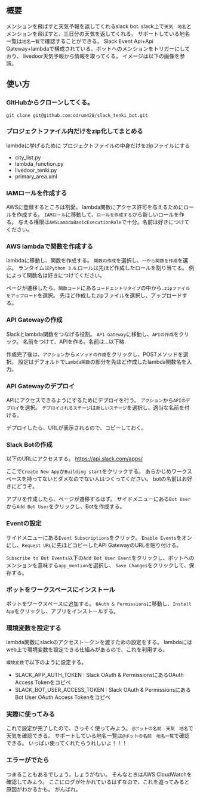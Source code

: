 ## 概要
メンションを飛ばすと天気予報を返してくれるslack bot.
slack上で`天気　地名`とメンションを飛ばすと、三日分の天気を返してくれる。
サポートしている地名一覧は`地名一覧`で確認することができる。
Slack Event Api+Api Gateway+lambdaで構成されている。ボットへのメンションをトリガーにしており、
livedoor天気予報から情報を取ってくる。
イメージは以下の画像を参照。


## 使い方
### GitHubからクローンしてくる。
```
git clone git@github.com:odrum428/slack_tenki_bot.git
```

### プロジェクトファイル内だけをzip化してまとめる
lambdaに挙げるために プロジェクトファイルの中身だけをzipファイルにする
 - city_list.py
 - lambda_function.py
 - livedoor_tenki.py
 - primary_area.xml


### IAMロールを作成する
AWSに登録するところは割愛。
lambda関数にアクセス許可を与えるためにロールを作成する。
`IAMロール`に移動して、`ロールを作成する`から新しいロールを作る。
与える権限は`AWSLambdaBasicExecutionRole`で十分。名前は好きにつけてください。
  
### AWS lambdaで関数を作成する
lambdaに移動し、関数を作成する。
`関数の作成`を選択し、`一から関数を作成`を選ぶ。
ランタイムは`Python 3.6`.ロールは先ほど作成したロールを割り当てる。
例によって関数名は好きにつけてください。

ページが遷移したら、`関数コード`にある`コードエントリタイプ`の中から`.zipファイルをアップロード`を選択。
先ほど作成したzipファイルを選択し、アップロードする。

### API Gatewayの作成
Slackとlambda関数をつなげる役割。
`API Gateway`に移動し、`APIの作成`をクリック。
名前をつけて、APIを作る。名前は...以下略.

作成完了後は、`アクション`から`メソッドの作成`をクリックし、POSTメソッドを選択。
設定はデフォルトで`Lambda関数`の部分を先ほど作成したlambda関数名を入力。

### API Gatewayのデプロイ
APIにアクセスできるようにするためにデプロイを行う。
`アクション`から`APIのデプロイ`を選択。
`デプロイされるステージ`は`新しいステージ`を選択し、適当な名前を付ける。

デプロイしたら、URLが表示されるので、コピーしておく。

### Slack Botの作成
以下のURLにアクセスする。
https://api.slack.com/apps/

ここで`Create New App`か`Building start`をクリックする。
あらかじめワークスペースを持ってないとダメなのでない人はつくってください。
botの名前はお好きにどうぞ。

アプリを作成したら、ページが遷移するはず。
サイドメニューにある`Bot User`から`Add Bot User`をクリックし、Botを作成する。

### Eventの設定
サイドメニューにある`Event Subscriptions`をクリック。
`Enable Events`をオンにし、`Request URL`に先ほどコピーしたAPI GatewayのURLを貼り付ける。

`Subscribe to Bot Events`以下の`Add Bot User Event`をクリックし、ボットへのメンションを意味する`app_mention`を選択し、
`Save Changes`をクリックして、保存する。

### ボットをワークスペースにインストール
ボットをワークスペースに追加する。
`OAuth & Permissions`に移動し、`Install App`をクリックし、アプリをインストールする。


### 環境変数を設定する
lambda関数にslackのアクセストークンを渡すための設定をする。
lambdaにはweb上で環境変数を設定できる仕組みがあるので、これを利用する。

`環境変数`で以下のように設定する。
- SLACK_APP_AUTH_TOKEN : Slack OAuth & PermissionsにあるOAuth Access Tokenをコピペ
- SLACK_BOT_USER_ACCESS_TOKEN : Slack OAuth & PermissionsにあるBot User OAuth Access Tokenをコピペ
    
### 実際に使ってみる
これで設定が完了したので、さっそく使ってみよう。
`@ボットの名前　天気　地名`で天気を確認できる。
サポートしている地名一覧は`@ボットの名前　地名一覧`で確認できる。
いっぱい使ってくれたらうれしいよ！！！

### エラーがでたら
つまることもあるでしょう。しょうがない。
そんなときはAWS CloudWatchを確認してみよう。
ここにログが吐かれているはずなので、これを追ってみると原因がわかるかも。
がんばれ。






